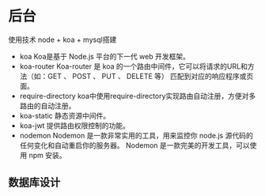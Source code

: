 # 后台
使用技术 node + koa + mysql搭建
+ koa
  Koa是基于 Node.js 平台的下一代 web 开发框架。
+ koa-router
  Koa-router 是 koa 的一个路由中间件，它可以将请求的URL和方法（如：GET 、 POST 、 PUT 、 DELETE 等） 匹配到对应的响应程序或页面。
+ require-directory
  koa中使用require-directory实现路由自动注册，方便对多路由的自动注册。
+ koa-static
  静态资源中间件。
+ koa-jwt
  提供路由权限控制的功能。
+ nodemon
  Nodemon 是一款非常实用的工具，用来监控你 node.js 源代码的任何变化和自动重启你的服务器。 Nodemon 是一款完美的开发工具，可以使用 npm 安装。
## 数据库设计
